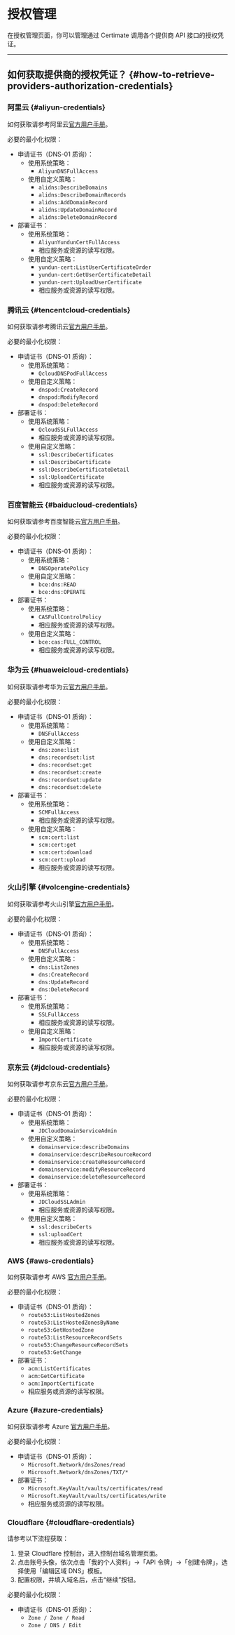 ﻿# 授权管理

在授权管理页面，你可以管理通过 Certimate 调用各个提供商 API 接口的授权凭证。

---

## 如何获取提供商的授权凭证？ {#how-to-retrieve-providers-authorization-credentials}

### 阿里云 {#aliyun-credentials}

如何获取请参考阿里云[官方用户手册](https://help.aliyun.com/zh/ram/user-guide/create-an-accesskey-pair)。

必要的最小化权限：

- 申请证书（DNS-01 质询）：
  - 使用系统策略：
    - `AliyunDNSFullAccess`
  - 使用自定义策略：
    - `alidns:DescribeDomains`
    - `alidns:DescribeDomainRecords`
    - `alidns:AddDomainRecord`
    - `alidns:UpdateDomainRecord`
    - `alidns:DeleteDomainRecord`
- 部署证书：
  - 使用系统策略：
    - `AliyunYundunCertFullAccess`
    - 相应服务或资源的读写权限。
  - 使用自定义策略：
    - `yundun-cert:ListUserCertificateOrder`
    - `yundun-cert:GetUserCertificateDetail`
    - `yundun-cert:UploadUserCertificate`
    - 相应服务或资源的读写权限。

### 腾讯云 {#tencentcloud-credentials}

如何获取请参考腾讯云[官方用户手册](https://cloud.tencent.com/document/product/598/40488)。

必要的最小化权限：

- 申请证书（DNS-01 质询）：
  - 使用系统策略：
    - `QcloudDNSPodFullAccess`
  - 使用自定义策略：
    - `dnspod:CreateRecord`
    - `dnspod:ModifyRecord`
    - `dnspod:DeleteRecord`
- 部署证书：
  - 使用系统策略：
    - `QcloudSSLFullAccess`
    - 相应服务或资源的读写权限。
  - 使用自定义策略：
    - `ssl:DescribeCertificates`
    - `ssl:DescribeCertificate`
    - `ssl:DescribeCertificateDetail`
    - `ssl:UploadCertificate`
    - 相应服务或资源的读写权限。

### 百度智能云 {#baiducloud-credentials}

如何获取请参考百度智能云[官方用户手册](https://cloud.baidu.com/doc/Reference/s/9jwvz2egb)。

必要的最小化权限：

- 申请证书（DNS-01 质询）：
  - 使用系统策略：
    - `DNSOperatePolicy`
  - 使用自定义策略：
    - `bce:dns:READ`
    - `bce:dns:OPERATE`
- 部署证书：
  - 使用系统策略：
    - `CASFullControlPolicy`
    - 相应服务或资源的读写权限。
  - 使用自定义策略：
    - `bce:cas:FULL_CONTROL`
    - 相应服务或资源的读写权限。

### 华为云 {#huaweicloud-credentials}

如何获取请参考华为云[官方用户手册](https://support.huaweicloud.com/usermanual-ca/ca_01_0003.html)。

必要的最小化权限：

- 申请证书（DNS-01 质询）：
  - 使用系统策略：
    - `DNSFullAccess`
  - 使用自定义策略：
    - `dns:zone:list`
    - `dns:recordset:list`
    - `dns:recordset:get`
    - `dns:recordset:create`
    - `dns:recordset:update`
    - `dns:recordset:delete`
- 部署证书：
  - 使用系统策略：
    - `SCMFullAccess`
    - 相应服务或资源的读写权限。
  - 使用自定义策略：
    - `scm:cert:list`
    - `scm:cert:get`
    - `scm:cert:download`
    - `scm:cert:upload`
    - 相应服务或资源的读写权限。

### 火山引擎 {#volcengine-credentials}

如何获取请参考火山引擎[官方用户手册](https://www.volcengine.com/docs/6291/65568)。

必要的最小化权限：

- 申请证书（DNS-01 质询）：
  - 使用系统策略：
    - `DNSFullAccess`
  - 使用自定义策略：
    - `dns:ListZones`
    - `dns:CreateRecord`
    - `dns:UpdateRecord`
    - `dns:DeleteRecord`
- 部署证书：
  - 使用系统策略：
    - `SSLFullAccess`
    - 相应服务或资源的读写权限。
  - 使用自定义策略：
    - `ImportCertificate`
    - 相应服务或资源的读写权限。

### 京东云 {#jdcloud-credentials}

如何获取请参考京东云[官方用户手册](https://docs.jdcloud.com/cn/account-management/accesskey-management)。

必要的最小化权限：

- 申请证书（DNS-01 质询）：
  - 使用系统策略：
    - `JDCloudDomainServiceAdmin`
  - 使用自定义策略：
    - `domainservice:describeDomains`
    - `domainservice:describeResourceRecord`
    - `domainservice:createResourceRecord`
    - `domainservice:modifyResourceRecord`
    - `domainservice:deleteResourceRecord`
- 部署证书：
  - 使用系统策略：
    - `JDCloudSSLAdmin`
    - 相应服务或资源的读写权限。
  - 使用自定义策略：
    - `ssl:describeCerts`
    - `ssl:uploadCert`
    - 相应服务或资源的读写权限。

### AWS {#aws-credentials}

如何获取请参考 AWS [官方用户手册](https://docs.aws.amazon.com/zh_cn/IAM/latest/UserGuide/id_credentials_access-keys.html)。

必要的最小化权限：

- 申请证书（DNS-01 质询）：
  - `route53:ListHostedZones`
  - `route53:ListHostedZonesByName`
  - `route53:GetHostedZone`
  - `route53:ListResourceRecordSets`
  - `route53:ChangeResourceRecordSets`
  - `route53:GetChange`
- 部署证书：
  - `acm:ListCertificates`
  - `acm:GetCertificate`
  - `acm:ImportCertificate`
  - 相应服务或资源的读写权限。

### Azure {#azure-credentials}

如何获取请参考 Azure [官方用户手册](https://learn.microsoft.com/zh-cn/azure/azure-monitor/logs/api/register-app-for-token)。

必要的最小化权限：

- 申请证书（DNS-01 质询）：
  - `Microsoft.Network/dnsZones/read`
  - `Microsoft.Network/dnsZones/TXT/*`
- 部署证书：
  - `Microsoft.KeyVault/vaults/certificates/read`
  - `Microsoft.KeyVault/vaults/certificates/write`
  - 相应服务或资源的读写权限。

### Cloudflare {#cloudflare-credentials}

请参考以下流程获取：

1. 登录 Cloudflare 控制台，进入控制台域名管理页面。
2. 点击账号头像，依次点击「我的个人资料」->「API 令牌」->「创建令牌」，选择使用「编辑区域 DNS」模板。
3. 配置权限，并填入域名后，点击“继续”按钮。

必要的最小化权限：

- 申请证书（DNS-01 质询）：
  - `Zone / Zone / Read`
  - `Zone / DNS / Edit`
